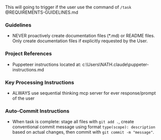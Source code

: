 This will going to trigger if the user use the command of `/task` @REQUIREMENTS-GUIDELINES.md

### Guidelines
- NEVER proactively create documentation files (*.md) or README files. Only create documentation files if explicitly requested by the User.

### Project References
- Puppeteer instructions located at: c:\Users\NATH\.claude\puppeter-instructions.md

### Key Processing Instructions
- ALWAYS use sequential thinking mcp server for ever response/prompt of the user

### Auto-Commit Instructions
- When task is complete: stage all files with `git add .`, create conventional commit message using format `type(scope): description` based on actual changes, then commit with `git commit -m "message"`.